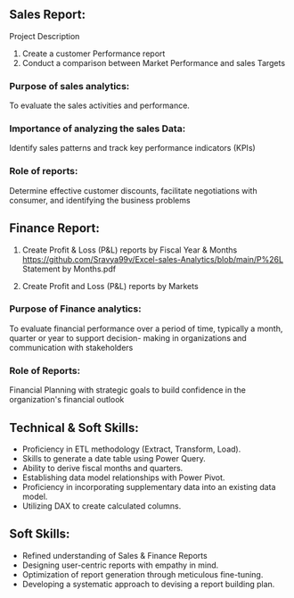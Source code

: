  ##  Sales Report:
Project Description
1. Create a customer Performance report
2. Conduct a comparison between Market Performance and sales Targets
 ### Purpose of sales analytics:
 To evaluate the sales activities and performance.
 ### Importance of analyzing the sales Data:
 Identify sales patterns and track key performance indicators (KPIs)
 ### Role of reports: 
 Determine effective customer discounts, facilitate negotiations with consumer, and identifying the business problems
## Finance Report:
1. Create Profit & Loss (P&L) reports by Fiscal Year & Months   
https://github.com/Sravya99v/Excel-sales-Analytics/blob/main/P%26L Statement by Months.pdf

2. Create Profit and Loss (P&L) reports by Markets
### Purpose of Finance analytics: 
To evaluate financial performance over a period of time, typically a month, quarter or year to support decision- making in organizations and communication with stakeholders
### Role of Reports:
Financial Planning with strategic goals to build confidence in the organization's financial outlook
## Technical & Soft Skills:
- 	Proficiency in ETL methodology (Extract, Transform, Load).
- 	Skills to generate a date table using Power Query.
- 	Ability to derive fiscal months and quarters.
- 	Establishing data model relationships with Power Pivot.
- Proficiency in incorporating supplementary data into an existing data model.
- 	Utilizing DAX to create calculated columns.

## Soft Skills:
- 	Refined understanding of Sales & Finance Reports
- 	Designing user-centric reports with empathy in mind.
- 	Optimization of report generation through meticulous fine-tuning.
- 	Developing a systematic approach to devising a report building plan.
